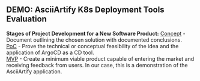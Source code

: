 ## DEMO: AsciiArtify K8s Deployment Tools Evaluation

**Stages of Project Development for a New Software Product:**
[Concept](https://github.com/andrefanatic/AsciiArtify/blob/main/doc/Concept.md) - Document outlining the chosen solution with documented conclusions.  
[PoC](https://github.com/andrefanatic/AsciiArtify/blob/main/doc/POC.md) - Prove the technical or conceptual feasibility of the idea and the application of ArgoCD as a CD tool.  
[MVP](https://github.com/andrefanatic/AsciiArtify/blob/main/doc/MVP.md) - Create a minimum viable product capable of entering the market and receiving feedback from users. In our case, this is a demonstration of the AsciiArtify application.  